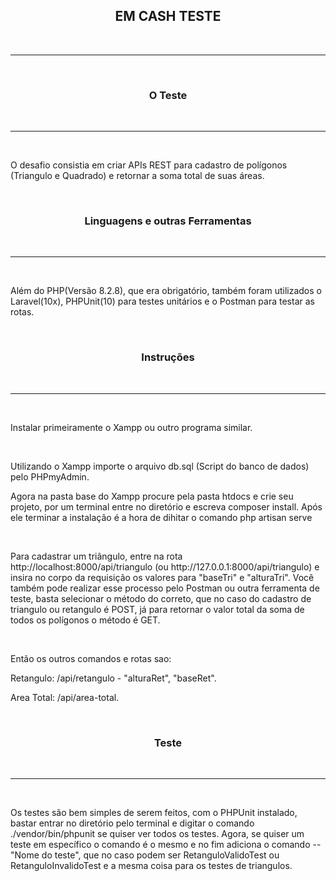 <h2 align="center">EM CASH TESTE</h2><br>
<hr color = "green"><br>
<h3 align="center"> O Teste </h3><br>
<hr color = "green"><br>
<p>O desafio consistia em criar APIs REST para cadastro de polígonos (Triangulo e Quadrado) e retornar a soma total de suas áreas.</p><br>
<h3 align="center"> Linguagens e outras Ferramentas </h3><br>
<hr color = "green"><br>
<p>Além do PHP(Versão 8.2.8), que era obrigatório, também foram utilizados o Laravel(10x), PHPUnit(10) para testes unitários e o Postman para testar as rotas.</p><br>
<h3 align="center"> Instruções</h3><br>
<hr color = "green"><br>
<p> Instalar primeiramente o Xampp ou outro programa similar.</p><br>
<p> Utilizando o Xampp importe o arquivo db.sql (Script do banco de dados) pelo PHPmyAdmin.<p>
<p> Agora na pasta base do Xampp procure pela pasta htdocs e crie seu projeto, por um terminal entre no diretório e escreva composer install. Após ele terminar a instalação é a hora de dihitar o comando php artisan serve</p><br>
<p> Para cadastrar um triângulo, entre na rota http://localhost:8000/api/triangulo (ou http://127.0.0.1:8000/api/triangulo) e insira no corpo da requisição os valores para "baseTri" e "alturaTri". Você também pode realizar esse processo pelo Postman ou outra ferramenta de teste, basta selecionar o método do correto, que no caso do cadastro de triangulo ou retangulo é POST, já para retornar o valor total da soma de todos os polígonos o método é GET. <p><br>
<p>Então os outros comandos e rotas sao:</p>
<p>Retangulo: /api/retangulo - "alturaRet", "baseRet".</p>
<p>Area Total: /api/area-total.</p><br>

<h3 align="center">Teste</h3><br>
<hr color = "green"><br>
<p>Os testes são bem simples de serem feitos, com o PHPUnit instalado, bastar entrar no diretório pelo terminal e digitar o comando ./vendor/bin/phpunit se quiser ver todos os testes. Agora, se quiser um teste em específico o comando é o mesmo e no fim adiciona o comando -- "Nome do teste", que no caso podem ser RetanguloValidoTest ou RetanguloInvalidoTest e a mesma coisa para os testes de triangulos.</p>




